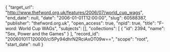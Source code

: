 {
  "target_url": "http://www.thefword.org.uk/features/2006/07/world_cup_wags", 
  "end_date": null, 
  "date": "2006-01-01T12:00:00", 
  "slug": 60588387, 
  "publisher": "thefword.org.uk", 
  "open_access": true, 
  "npld": true, 
  "title": "F-word: World Cup WAGs", 
  "subjects": [], 
  "collections": [
    {
      "id": 2394, 
      "name": "Sex, Power and the Games"
    }
  ], 
  "record_id": "20060101T120000/cI5Py94dhrN2RciAxOT09w==", 
  "scope": "root", 
  "start_date": null
}

